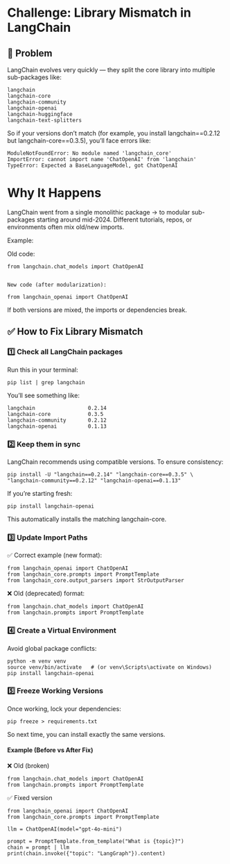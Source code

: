 # Challenge: Library Mismatch in LangChain
## 🧩 Problem

LangChain evolves very quickly — they split the core library into multiple sub-packages like:
```
langchain
langchain-core
langchain-community
langchain-openai
langchain-huggingface
langchain-text-splitters
```

So if your versions don’t match (for example, you install langchain==0.2.12 but langchain-core==0.3.5), you’ll face errors like:
```
ModuleNotFoundError: No module named 'langchain_core'
ImportError: cannot import name 'ChatOpenAI' from 'langchain'
TypeError: Expected a BaseLanguageModel, got ChatOpenAI
```
# Why It Happens

LangChain went from a single monolithic package → to modular sub-packages starting around mid-2024.
Different tutorials, repos, or environments often mix old/new imports.

Example:

Old code:
```
from langchain.chat_models import ChatOpenAI


New code (after modularization):

from langchain_openai import ChatOpenAI

```
If both versions are mixed, the imports or dependencies break.

## ✅ How to Fix Library Mismatch
### 1️⃣ Check all LangChain packages

Run this in your terminal:
```
pip list | grep langchain
```

You’ll see something like:
```
langchain                 0.2.14
langchain-core            0.3.5
langchain-community       0.2.12
langchain-openai          0.1.13
```
### 2️⃣ Keep them in sync

LangChain recommends using compatible versions.
To ensure consistency:
```
pip install -U "langchain==0.2.14" "langchain-core==0.3.5" \
"langchain-community==0.2.12" "langchain-openai==0.1.13"
```

If you’re starting fresh:
```
pip install langchain-openai
```

This automatically installs the matching langchain-core.

### 3️⃣ Update Import Paths

✅ Correct example (new format):
```
from langchain_openai import ChatOpenAI
from langchain_core.prompts import PromptTemplate
from langchain_core.output_parsers import StrOutputParser
```

❌ Old (deprecated) format:
```
from langchain.chat_models import ChatOpenAI
from langchain.prompts import PromptTemplate
```
### 4️⃣ Create a Virtual Environment

Avoid global package conflicts:
```
python -m venv venv
source venv/bin/activate   # (or venv\Scripts\activate on Windows)
pip install langchain-openai
```
### 5️⃣ Freeze Working Versions

Once working, lock your dependencies:
```
pip freeze > requirements.txt

```
So next time, you can install exactly the same versions.

#### Example (Before vs After Fix)
❌ Old (broken)
```
from langchain.chat_models import ChatOpenAI
from langchain.prompts import PromptTemplate
```
✅ Fixed version
```
from langchain_openai import ChatOpenAI
from langchain_core.prompts import PromptTemplate

llm = ChatOpenAI(model="gpt-4o-mini")

prompt = PromptTemplate.from_template("What is {topic}?")
chain = prompt | llm
print(chain.invoke({"topic": "LangGraph"}).content)

```
